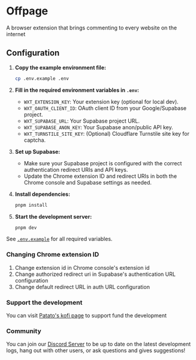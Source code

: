 # Offpage
A browser extension that brings commenting to every website on the internet

## Configuration

1. **Copy the example environment file:**

   ```sh
   cp .env.example .env
   ```

2. **Fill in the required environment variables in `.env`:**

   - `WXT_EXTENSION_KEY`: Your extension key (optional for local dev).
   - `WXT_OAUTH_CLIENT_ID`: OAuth client ID from your Google/Supabase project.
   - `WXT_SUPABASE_URL`: Your Supabase project URL.
   - `WXT_SUPABASE_ANON_KEY`: Your Supabase anon/public API key.
   - `WXT_TURNSTILE_SITE_KEY`: (Optional) Cloudflare Turnstile site key for captcha.

3. **Set up Supabase:**

   - Make sure your Supabase project is configured with the correct authentication redirect URIs and API keys.
   - Update the Chrome extension ID and redirect URIs in both the Chrome console and Supabase settings as needed.

4. **Install dependencies:**

   ```sh
   pnpm install
   ```

5. **Start the development server:**

   ```sh
   pnpm dev
   ```

See [`.env.example`](.env.example) for all required variables.

### Changing Chrome extension ID

1. Change extension id in Chrome console's extension id
2. Change authorized redirect uri in Supabase's authentication URL configuration
3. Change default redirect URL in auth URL configuration


### Support the development

You can visit [Patato's kofi page](https://ko-fi.com/patatobit) to support fund the development

### Community

You can join our [Discord Server](https://discord.gg/nRSUg3t6Ag) to be up to date on the latest development logs, hang out with other users, or ask questions and gives suggestions!

